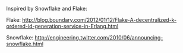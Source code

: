 

Inspired by Snowflake and Flake:

Flake:
http://blog.boundary.com/2012/01/12/Flake-A-decentralized-k-ordered-id-generation-service-in-Erlang.html

Snowflake:
http://engineering.twitter.com/2010/06/announcing-snowflake.html
